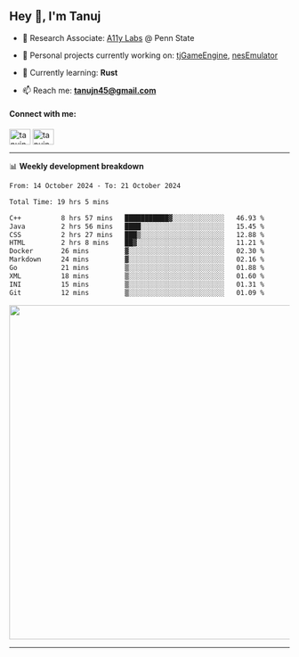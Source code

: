 <h2>Hey 👋, I'm Tanuj</h2>

- 🔬 Research Associate: [A11y Labs](https://a11y.ist.psu.edu/) @ Penn State 

- 🔭 Personal projects currently working on: [tjGameEngine](https://github.com/tanujn45/tjGameEngine), [nesEmulator](https://github.com/tanujn45/nesEmulator)

- 🌱 Currently learning: **Rust**

- 📫 Reach me: **tanujn45@gmail.com**

<h4 align="left">Connect with me:</h4>
<p align="left">
<a href="https://twitter.com/tanujn45" target="blank"><img align="center" src="https://raw.githubusercontent.com/rahuldkjain/github-profile-readme-generator/master/src/images/icons/Social/twitter.svg" alt="tanujn45" height="28" width="38" /></a>
<a href="https://linkedin.com/in/tanujn45" target="blank"><img align="center" src="https://raw.githubusercontent.com/rahuldkjain/github-profile-readme-generator/master/src/images/icons/Social/linked-in-alt.svg" alt="tanujn45" height="28" width="38" /></a>
</p>

-------

📊 **Weekly development breakdown**
<!--START_SECTION:waka-->

```txt
From: 14 October 2024 - To: 21 October 2024

Total Time: 19 hrs 5 mins

C++          8 hrs 57 mins   ███████████▓░░░░░░░░░░░░░   46.93 %
Java         2 hrs 56 mins   ████░░░░░░░░░░░░░░░░░░░░░   15.45 %
CSS          2 hrs 27 mins   ███▒░░░░░░░░░░░░░░░░░░░░░   12.88 %
HTML         2 hrs 8 mins    ██▓░░░░░░░░░░░░░░░░░░░░░░   11.21 %
Docker       26 mins         ▓░░░░░░░░░░░░░░░░░░░░░░░░   02.30 %
Markdown     24 mins         ▓░░░░░░░░░░░░░░░░░░░░░░░░   02.16 %
Go           21 mins         ▒░░░░░░░░░░░░░░░░░░░░░░░░   01.88 %
XML          18 mins         ▒░░░░░░░░░░░░░░░░░░░░░░░░   01.60 %
INI          15 mins         ▒░░░░░░░░░░░░░░░░░░░░░░░░   01.31 %
Git          12 mins         ▒░░░░░░░░░░░░░░░░░░░░░░░░   01.09 %
```

<!--END_SECTION:waka-->

<img src="https://wakatime.com/share/@018e9abd-1aa4-4aa6-9db7-5ca3b999e810/4650b67a-98aa-46b4-b598-3d8a2451f0df.svg" width="600"/>

-------

